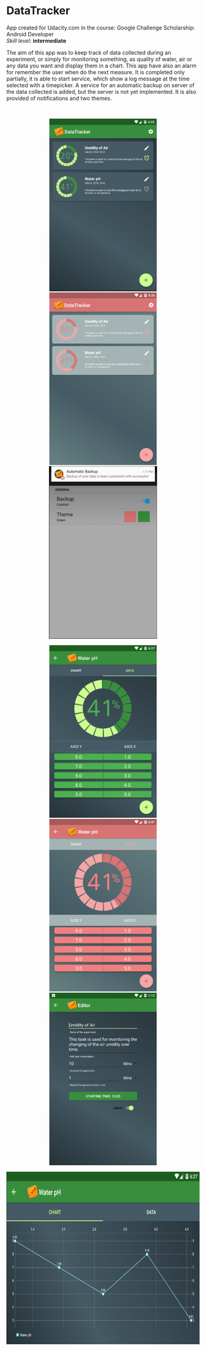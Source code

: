 # DataTracker

<p>App created for Udacity.com in the course: Google Challenge Scholarship: Android Developer
<br>
<i>Skill level</i>: <b>intermediate</b></p>

<p>The aim of this app was to keep track of data collected during an experiment, or simply for monitoring something, as quality of water, air or any data you want and display them in a chart. This app have also an alarm for remember the user when do the next measure. It is completed only partially, it is able to start service, which show a log message at the time selected with a timepicker. A service for an automatic backup on server of the data collected is added, but the server is not yet implemented. 
It is also provided of notifications and two themes.</p>
<br>


<p align="center">
  <img src="2018-02-05_182608.jpg" height="450" style="max-width:100%;">
  <img src="2018-02-05_182646.jpg" height="450" style="max-width:100%;">
  <img src="2018-02-06_131210.jpg" height="450" style="max-width:100%;">
</p>

<p align="center">
  <img src="2018-02-05_182758.jpg" height="450" style="max-width:100%;">
  <img src="2018-02-05_184131.jpg" height="450" style="max-width:100%;">
  <img src=" 	2018-02-06_131335.jpg" height="450" style="max-width:100%;">
</p>

<p align="center">
  <img src="2018-02-05_182727.jpg" height="450" style="max-width:100%;">
</p>
